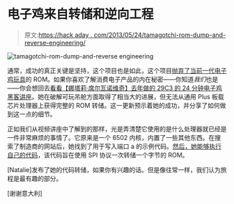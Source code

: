 # 电子鸡来自转储和逆向工程

> 原文:[https://hack aday . com/2013/05/24/tamagotchi-rom-dump-and-reverse-engineering/](https://hackaday.com/2013/05/24/tamagotchi-rom-dump-and-reverse-engineering/)

![tamagotchi-rom-dump-and-reverse engineering](../Images/a112689639f3c2f60ca34a3165b7fb67.png)

通常，成功的真正关键是坚持，这个项目也是如此，这个项目[抛弃了当前一代电子鸡玩具](http://www.kwartzlab.ca/2013/05/first-glimpse-soul-tamagotchi/)的 ROM。如果你喜欢了解消费电子产品的内在秘密——你知道*我们*也是——你会想回去[看看【娜塔莉·席尔瓦诺维奇】去年做的 29C3 的 24 分钟电子鸡黑客讲座](http://hackaday.com/2012/12/31/tamagotchi-hacking-in-depth/)。她在破解可玩吊舱方面取得了相当大的进展，但无法从通用 Plus 板载芯片处理器上获得完整的 ROM 转储。这一更新预示着她的成功，并分享了如何做到这一点的细节。

正如我们从视频讲座中了解到的那样，光是弄清楚它使用的是什么处理器就已经是一件非常麻烦的事情了。它原来是一个 6502 内核，内置了一些其他东西。在搜索了制造商的网站后，她找到了用于写入端口 a 的示例代码。[然后，她能够执行自己的代码](http://www.kwartzlab.ca/2013/05/code-execution-tamagotchi/)，该代码旨在使用 SPI 协议一次转储一个字节的 ROM。

[Natalie]发布了她的代码转储，如果你有兴趣的话。但是像往常一样，我们认为旅程是最有趣的部分。

[谢谢意大利]